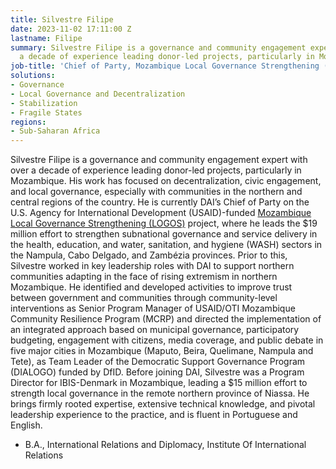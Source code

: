 ```yaml
---
title: Silvestre Filipe
date: 2023-11-02 17:11:00 Z
lastname: Filipe
summary: Silvestre Filipe is a governance and community engagement expert with over
  a decade of experience leading donor-led projects, particularly in Mozambique.
job-title: 'Chief of Party, Mozambique Local Governance Strengthening (LOGOS) project '
solutions:
- Governance
- Local Governance and Decentralization
- Stabilization
- Fragile States
regions:
- Sub-Saharan Africa
---
```


Silvestre Filipe is a governance and community engagement expert with over a decade of experience leading donor-led projects, particularly in Mozambique. His work has focused on decentralization, civic engagement, and local governance, especially with communities in the northern and central regions of the country. He is currently DAI’s Chief of Party on the U.S. Agency for International Development (USAID)-funded [Mozambique Local Governance Strengthening (LOGOS)](https://www.dai.com/our-work/projects/mozambique-local-governance-strengthening-logos) project, where he leads the $19 million effort to strengthen subnational governance and service delivery in the health, education, and water, sanitation, and hygiene (WASH) sectors in the Nampula, Cabo Delgado, and Zambézia provinces. Prior to this, Silvestre worked in key leadership roles with DAI to support northern communities adapting in the face of rising extremism in northern Mozambique. He identified and developed activities to improve trust between government and communities through community-level interventions as Senior Program Manager of USAID/OTI Mozambique Community Resilience Program (MCRP) and directed the implementation of an integrated approach based on municipal governance, participatory budgeting, engagement with citizens, media coverage, and public debate in five major cities in Mozambique (Maputo, Beira, Quelimane, Nampula and Tete), as Team Leader of the Democratic Support Governance Program (DIALOGO) funded by DfID. Before joining DAI, Silvestre was a Program Director for IBIS-Denmark in Mozambique, leading a $15 million effort to strength local governance in the remote northern province of Niassa. He brings firmly rooted expertise, extensive technical knowledge, and pivotal leadership experience to the practice, and is fluent in Portuguese and English.

* B.A., International Relations and Diplomacy, Institute Of International Relations
